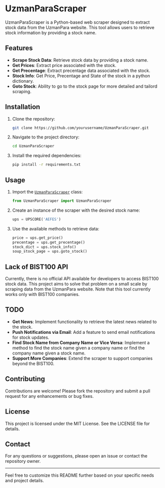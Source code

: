 # UzmanParaScraper

UzmanParaScraper is a Python-based web scraper designed to extract stock data from the UzmanPara website. This tool allows users to retrieve stock information by providing a stock name.

## Features

- **Scrape Stock Data**: Retrieve stock data by providing a stock name.
- **Get Prices**: Extract price associated with the stock.
- **Get Precentage**: Extract precentage data associated with the stock.
- **Stock Info**: Get Price, Precentage and State of the stock in a python dictionary.
- **Goto Stock**: Ability to go to the stock page for more detailed and tailord scraping.

## Installation

1. Clone the repository:
   ```sh
   git clone https://github.com/yourusername/UzmanParaScraper.git
   ```
2. Navigate to the project directory:
   ```sh
   cd UzmanParaScraper
   ```
3. Install the required dependencies:
   ```sh
   pip install -r requirements.txt
   ```

## Usage

1. Import the [`UzmanParaScraper`](command:_github.copilot.openSymbolFromReferences?%5B%22UzmanParaScraper%22%2C%5B%7B%22uri%22%3A%7B%22%24mid%22%3A1%2C%22fsPath%22%3A%22e%3A%5C%5CUzmanParaScraper%5C%5CUzmanParaScraper.py%22%2C%22_sep%22%3A1%2C%22external%22%3A%22file%3A%2F%2F%2Fe%253A%2FUzmanParaScraper%2FUzmanParaScraper.py%22%2C%22path%22%3A%22%2FE%3A%2FUzmanParaScraper%2FUzmanParaScraper.py%22%2C%22scheme%22%3A%22file%22%7D%2C%22pos%22%3A%7B%22line%22%3A4%2C%22character%22%3A6%7D%7D%5D%5D "Go to definition") class:
   ```python
   from UzmanParaScraper import UzmanParaScraper
   ```
2. Create an instance of the scraper with the desired stock name:
   ```python
   ups = UPSCORE('AEFES')
   ```
3. Use the available methods to retrieve data:
   ```python
   price = ups.get_price()
   precentage = ups.get_precentage()
   stock_dict = ups.stock_info()
   soup_stock_page = ups.goto_stock()
   ```

## Lack of BIST100 API

Currently, there is no official API available for developers to access BIST100 stock data. This project aims to solve that problem on a small scale by scraping data from the UzmanPara website. Note that this tool currently works only with BIST100 companies.

## TODO

- **Get News**: Implement functionality to retrieve the latest news related to the stock.
- **Push Notifications via Email**: Add a feature to send email notifications for stock updates.
- **Find Stock Name from Company Name or Vice Versa**: Implement a method to find the stock name given a company name or find the company name given a stock name.
- **Support More Companies**: Extend the scraper to support companies beyond the BIST100.

## Contributing

Contributions are welcome! Please fork the repository and submit a pull request for any enhancements or bug fixes.

## License

This project is licensed under the MIT License. See the LICENSE file for details.

## Contact

For any questions or suggestions, please open an issue or contact the repository owner.

---

Feel free to customize this README further based on your specific needs and project details.
